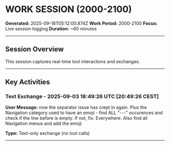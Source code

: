 # WORK SESSION (2000-2100)

**Generated:** 2025-09-18T05:12:00.874Z
**Work Period:** 2000-2100
**Focus:** Live session logging
**Duration:** ~60 minutes

---

## Session Overview

This session captures real-time tool interactions and exchanges.

---

## Key Activities

### Text Exchange - 2025-09-03 18:49:26 UTC [20:49:26 CEST]

**User Message:** now the separator issue has crept in again. Plus the Navigation category used to have an emoji - find ALL "---" occurences and check if the line before is empty. If not, fix. Everywhere. Also find all Navigation menus and add the emoji

**Type:** Text-only exchange (no tool calls)

---

